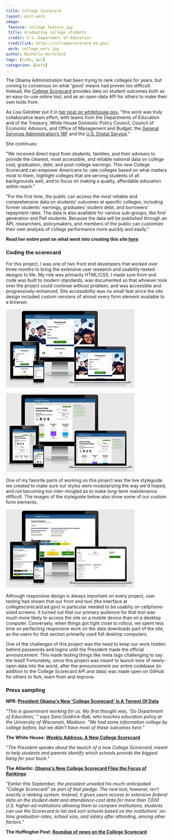 ```yaml
---
title: College Scorecard
layout: post-work
image:
 feature: college_feature.jpg
 title: Graduating college students
 credit: U.S. Department of Education
 creditlink: https://collegescorecard.ed.gov/
 work: college_work.jpg
author: Michelle Hertzfeld
tags: [code, gov]
categories: [work]
---
```

The Obama Administration had been trying to rank colleges for years, but coming to consensus on what 'good' means had proven too difficult. Instead, the [College Scorecard](https://collegescorecard.ed.gov/) provides data on student outcomes both as an easy-to-use online tool, and as an open-data API for others to make their own tools from.<!--more-->

As Lisa Gelobter put it in [her post on whitehouse.gov](https://www.whitehouse.gov/blog/2015/09/12/under-hood-building-new-college-scorecard-students), "this work was truly collaborative team effort, with teams from the Departments of Education and of the Treasury, White House Domestic Policy Council, Council of Economic Advisors, and Office of Management and Budget, the [General Services Administration’s 18F](https://18f.gsa.gov) and the [U.S. Digital Service](https://www.whitehouse.gov/digital/united-states-digital-service)."

She continues:

"We received direct input from students, families, and their advisers to provide the clearest, most accessible, and reliable national data on college cost, graduation, debt, and post-college earnings. This new College Scorecard can empower Americans to: rate colleges based on what matters most to them, highlight colleges that are serving students of all backgrounds well, and to focus on making a quality, affordable education within reach."

"For the first time, the public can access the most reliable and comprehensive data on students’ outcomes at specific colleges, including former students’ earnings, graduates’ student debt, and borrowers’ repayment rates. The data is also available for various sub-groups, like first generation and Pell students. Because the data will be published through an API, researchers, policymakers, and members of the public can customize their own analysis of college performance more quickly and easily."

**Read her entire post on what went into creating this site [here](https://18f.gsa.gov/2015/09/14/college-scorecard-launch/)**

### Coding the scorecard

For this project, I was one of two front end developers that worked over three months to bring the extensive user research and usability-tested designs to life. My role was primarily HTML/CSS. I made sure front end code was built to modern standards; was documented so that whoever took over the project could continue without problem; and was accessible and progressively-enhanced. Site accessibility was no small feat since the site design included custom versions of almost every form element available to a browser.

![College scorecard responsive views, homepage](/assets/img/college_responsive.jpg)

![College scorecard responsive views, results page](/assets/img/college_responsive-results.jpg)

One of my favorite parts of working on this project was the live styleguide we created to make sure our styles were modularizing the way we'd hoped, and not becoming too inter-mingled as to make long-term maintenance difficult. The images of the styleguide below also show some of our custom form elements.

![College scorecard styleguide](/assets/img/college_styleguide.jpg)

Although responsive design is always important on every project, user testing had shown that our front end tool (the interface at collegescorecard.ed.gov) in particular needed to be usabiliy on cellphone-sized screens. It turned out that our primary audience for that tool was much more likely to access the site on a mobile device than on a desktop computer. Conversely, when things got tight close to rollout, we spent less time on perfecting responsive work on the data downloads part of the site, as the users for that section primarily used full desktop computers.

One of the challenges of this project was the need to keep our work hidden behind passwords and logins until the President made the official announcement. This made testing things like meta tags challenging to say the least! Fortunately, since this project was meant to launch tons of newly-open data into the world, after the announcement our entire codebase (in addition to the College Scorecard API and data) was made open on GitHub for others to fork, learn from and improve.


### Press sampling

**NPR: [President Obama's New 'College Scorecard' Is A Torrent Of Data](http://www.npr.org/sections/ed/2015/09/12/439742485/president-obamas-new-college-scorecard-is-a-torrent-of-data)**

_"This is government working for us. My first thought was, 'Go Department of Education,' " says Sara Goldrick-Rab, who teaches education policy at the University of Wisconsin, Madison. "We had some information college by college before, but we didn't have most of these outcomes here."_

**The White House: [Weekly Address: A New College Scorecard](https://www.whitehouse.gov/blog/2015/09/12/weekly-address-new-college-scorecard)**

_"The President speaks about the launch of a new College Scorecard, meant to help students and parents identify which schools provide the biggest bang for your buck."_

**The Atlantic: [Obama's New College Scorecard Flips the Focus of Rankings](http://www.theatlantic.com/education/archive/2015/09/obamas-new-college-scorecard-flips-the-focus-of-rankings/405379/)**

_"Earlier this September, the president unveiled his much-anticipated “College Scorecard” as part of that pledge. The new tool, however, isn’t exactly a ranking system. Instead, it gives users access to extensive federal data on the student-debt and attendance-cost data for more than 7,000 U.S. higher-ed institutions allowing them to compare institutions; students can use the Scorecard to list and sort schools based on the institutions’ on-time graduation rates, school size, and salary after attending, among other factors."_

**The Huffington Post: [Roundup of news on the College Scorecard](http://www.huffingtonpost.com/news/obama-college-scorecard)**

